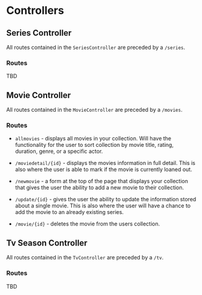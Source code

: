 # Controllers

## Series Controller

All routes contained in the `SeriesController` are preceded by a `/series`.

### Routes

TBD

## Movie Controller

All routes contained in the `MovieController` are preceded by a `/movies`.

### Routes

* `allmovies` - displays all movies in your collection. Will have the functionality for the user to sort collection by movie title, rating, duration, genre, or a specific actor. 

* `/moviedetail/{id}` - displays the movies information in full detail. This is also where the user is able to mark if the movie is currently loaned out. 

* `/newmovie` - a form at the top of the page that displays your collection that gives the user the ability to add a new movie to their collection.

* `/update/{id}` - gives the user the ability to update the information stored about a single movie. This is also where the user will have a chance to add the movie to an already existing series.

* `/movie/{id}` - deletes the movie from the users collection.

## Tv Season Controller

All routes contained in the `TvController` are preceded by a `/tv`.

### Routes

TBD
